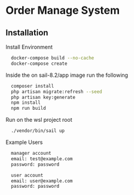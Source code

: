 # Order Manage System



## Installation

Install Environment

```bash
  docker-compose build --no-cache
  docker-compose create
```


Inside the on sail-8.2/app image run the following

```bash
  composer install
  php artisan migrate:refresh --seed
  php artisan key:generate
  npm install
  npm run build
```

Run on the wsl project root

```bash
  ./vendor/bin/sail up
```

Example Users

```bash
  manager account
  email: test@example.com
  password: password
```

```bash
  user account
  email: user@example.com
  password: password
```
    

